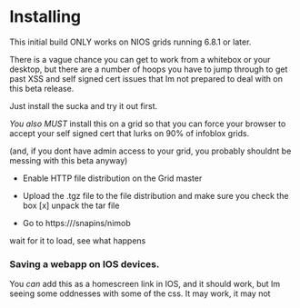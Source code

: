 Installing
==========

This initial build ONLY works on NIOS grids running 6.8.1 or later.

There is a vague chance you can get to work from a whitebox or
your desktop, but there are a number of hoops you have to jump through to
get past XSS and self signed cert issues that Im not prepared to deal
with on this beta release.

Just install the sucka and try it out first.

*You also MUST* install this on a grid so that you can force your browser
to accept your self signed cert that lurks on 90% of infoblox grids.

(and, if you dont have admin access to your grid, you probably shouldnt
be messing with this beta anyway)

* Enable HTTP file distribution on the Grid master

* Upload the .tgz file to the file distribution and make sure you check
the box [x] unpack the tar file

* Go to https://<yourGM>/snapins/nimob

wait for it to load, see what happens

### Saving a webapp on IOS devices.

You *can* add this as a homescreen link in IOS, and it should work, but
Im seeing some oddnesses with some of the css. It may work, it may not
